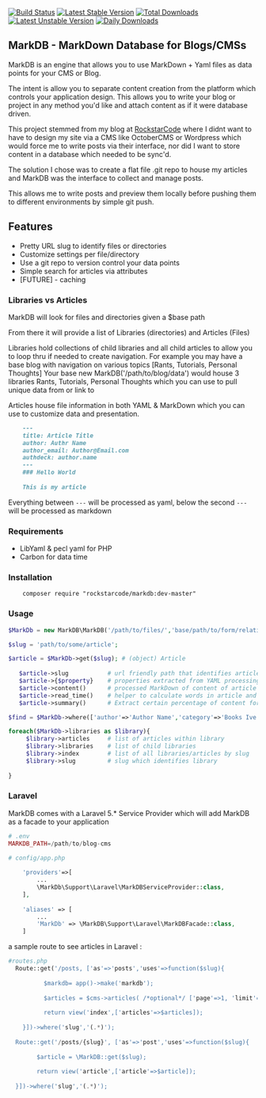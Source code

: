 [![Build Status](https://travis-ci.org/rockstarcode/markdb.png)](https://travis-ci.org/rockstarcode/markdb)
[![Latest Stable Version](https://poser.pugx.org/rockstarcode/markdb/v/stable)](https://packagist.org/rockstarcode/markdb)
[![Total Downloads](https://poser.pugx.org/rockstarcode/markdb/downloads)](https://packagist.org/packages/rockstarcode/markdb)
[![Latest Unstable Version](https://poser.pugx.org/rockstarcode/markdb/v/unstable)](https://packagist.org/packages/rockstarcode/markdb)
[![Daily Downloads](https://poser.pugx.org/rockstarcode/markdb/d/daily)](https://packagist.org/packages/rockstarcode/markdb)


## MarkDB - MarkDown Database for Blogs/CMSs

MarkDB is an engine that allows you to use MarkDown + Yaml files as data points for your CMS or Blog. 

The intent is allow you to separate content creation from the platform which controls your application design. 
This allows you to write your blog or project in any method you'd like and attach content as if it were database driven. 

This project stemmed from my blog at [RockstarCode](http://www.rockstarcode.com) where I didnt want to have to design my site via a CMS like OctoberCMS or Wordpress
which would force me to write posts via their interface, nor did I want to store content in a database which needed to be sync'd. 

The solution I chose was to create a flat file .git repo to house my articles and MarkDB was the interface to collect and manage posts. 

This allows me to write posts and preview them locally before pushing them to different environments by simple git push. 

## Features

* Pretty URL slug to identify files or directories
* Customize settings per file/directory 
* Use a git repo to version control your data points
* Simple search for articles via attributes 
* [FUTURE] - caching 

### Libraries vs Articles

MarkDB will look for files and directories given a $base path 

From there it will provide a list of Libraries (directories) and Articles (Files)

Libraries hold collections of child libraries and all child articles to allow you to loop thru if needed to create navigation. 
For example you may have a base blog with navigation on various topics [Rants, Tutorials, Personal Thoughts] 
Your base new MarkDB('/path/to/blog/data') would house 3 libraries Rants, Tutorials, Personal Thoughts
which you can use to pull unique data from or link to 

Articles house file information in both YAML & MarkDown which you can use to customize data and presentation. 
```markdown
    ---
    title: Article Title
    author: Authr Name
    author_email: Author@Email.com
    authdeck: author.name
    ---
    ### Hello World
    
    This is my article
```

Everything between ```---``` will be processed as yaml, below the second ```---``` will be processed as markdown


### Requirements
* LibYaml & pecl yaml for PHP
* Carbon for data time 

### Installation
```
    composer require "rockstarcode/markdb:dev-master"
```


### Usage

```php
$MarkDb = new MarkDB\MarkDB('/path/to/files/','base/path/to/form/relative/slugs');

$slug = 'path/to/some/article'; 

$article = $MarkDb->get($slug); # (object) Article 
   
   $article->slug           # url friendly path that identifies article in MarkDB
   $article->{$property}    # properties extracted from YAML processing of the article
   $article->content()      # processed MarkDown of content of article
   $article->read_time()    # helper to calculate words in article and average read time
   $article->summary()      # Extract certain percentage of content for preview 

$find = $MarkDb->where(['author'=>'Author Name','category'=>'Books Ive Read']);  (Array)[Articles]

foreach($MarkDb->libraries as $library){
     $library->articles     # list of articles within library
     $library->libraries    # list of child libraries
     $library->index        # list of all libraries/articles by slug
     $library->slug         # slug which identifies library
     
}
```

### Laravel

MarkDB comes with a Laravel 5.* Service Provider which will add MarkDB as a facade to your application

```php
# .env
MARKDB_PATH=/path/to/blog-cms

# config/app.php
    
    'providers'=>[
        ...
        \MarkDb\Support\Laravel\MarkDBServiceProvider::class,
    ],
    
    'aliases' => [
        ...
        'MarkDb' => \MarkDB\Support\Laravel\MarkDBFacade::class,
    ]
```
a sample route to see articles in Laravel : 

```php
#routes.php
  Route::get('/posts, ['as'=>'posts','uses'=>function($slug){
          
          $markdb= app()->make('markdb');
          
          $articles = $cms->articles( /*optional*/ ['page'=>1, 'limit'=>10]);
           
          return view('index',['articles'=>$articles]); 
           
    }])->where('slug','(.*)');
    
  Route::get('/posts/{slug}', ['as'=>'post','uses'=>function($slug){
        
        $article = \MarkDB::get($slug);
         
        return view('article',['article'=>$article]); 
         
  }])->where('slug','(.*)');
```

